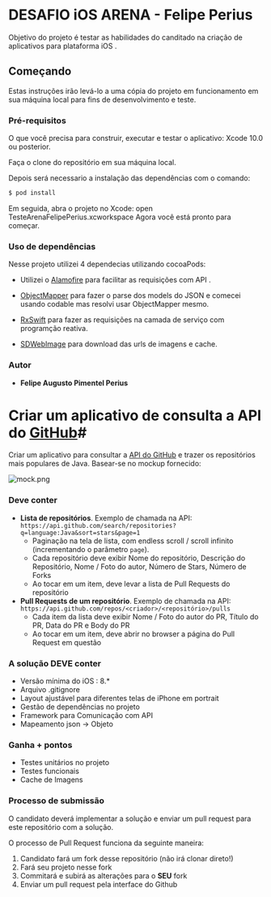 # **DESAFIO iOS ARENA - Felipe Perius**

Objetivo do projeto é testar as habilidades do canditado na criação de aplicativos para plataforma iOS .

## Começando
Estas instruções irão levá-lo a uma cópia do projeto em funcionamento em sua máquina local para fins de desenvolvimento e teste.

### Pré-requisitos
O que você precisa para construir, executar e testar o aplicativo:
Xcode 10.0 ou posterior. 

Faça o clone do repositório em sua máquina local.

 Depois será necessario a instalação das dependências com o comando:
```bash
$ pod install
```

Em seguida, abra o projeto no Xcode:
open TesteArenaFelipePerius.xcworkspace Agora você está pronto para começar.

### Uso de dependências 

Nesse projeto utilizei 4 dependecias utilizando cocoaPods:
* Utilizei o  [Alamofire](https://github.com/Alamofire/Alamofire) para facilitar as requisições com API .

* [ObjectMapper](https://github.com/tristanhimmelman/ObjectMapper) para fazer o parse dos models do JSON e comecei usando codable mas resolvi usar ObjectMapper mesmo.

* [RxSwift](https://github.com/ReactiveX/RxSwift) para fazer as requisições na camada de serviço com programção reativa.

* [SDWebImage](https://github.com/SDWebImage/SDWebImage) para download das urls de imagens e cache.

### Autor 
- **Felipe Augusto Pimentel Perius**



# Criar um aplicativo de consulta a API do [GitHub](https://github.com)#

Criar um aplicativo para consultar a [API do GitHub](https://developer.github.com/v3/) e trazer os repositórios mais populares de Java. Basear-se no mockup fornecido:

![mock.png](./mock.png)


### **Deve conter** ###

- __Lista de repositórios__. Exemplo de chamada na API: `https://api.github.com/search/repositories?q=language:Java&sort=stars&page=1`
  * Paginação na tela de lista, com endless scroll / scroll infinito (incrementando o parâmetro `page`).
  * Cada repositório deve exibir Nome do repositório, Descrição do Repositório, Nome / Foto do autor, Número de Stars, Número de Forks
  * Ao tocar em um item, deve levar a lista de Pull Requests do repositório
- __Pull Requests de um repositório__. Exemplo de chamada na API: `https://api.github.com/repos/<criador>/<repositório>/pulls`
  * Cada item da lista deve exibir Nome / Foto do autor do PR, Título do PR, Data do PR e Body do PR
  * Ao tocar em um item, deve abrir no browser a página do Pull Request em questão

### **A solução DEVE conter** ##

* Versão mínima do iOS : 8.*
* Arquivo .gitignore
* Layout ajustável para diferentes telas de iPhone em portrait
* Gestão de dependências no projeto
* Framework para Comunicação com API
* Mapeamento json -> Objeto

### **Ganha + pontos** ###

* Testes unitários no projeto
* Testes funcionais
* Cache de Imagens

### **Processo de submissão** ###

O candidato deverá implementar a solução e enviar um pull request para este repositório com a solução.

O processo de Pull Request funciona da seguinte maneira:

1. Candidato fará um fork desse repositório (não irá clonar direto!)
2. Fará seu projeto nesse fork
3. Commitará e subirá as alterações para o __SEU__ fork
4. Enviar um pull request pela interface do Github
